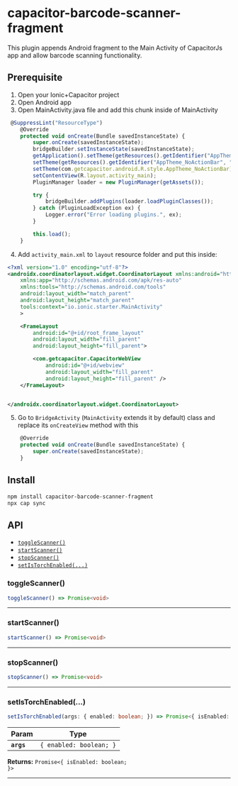 # capacitor-barcode-scanner-fragment

This plugin appends Android fragment to the Main Activity of CapacitorJs app and allow barcode scanning functionality.

## Prerequisite

1) Open your Ionic+Capacitor project
2) Open Android app
3) Open MainActivity.java file and add this chunk inside of MainActivity
```javascript
 @SuppressLint("ResourceType")
    @Override
    protected void onCreate(Bundle savedInstanceState) {
        super.onCreate(savedInstanceState);
        bridgeBuilder.setInstanceState(savedInstanceState);
        getApplication().setTheme(getResources().getIdentifier("AppTheme_NoActionBar", "style", getPackageName()));
        setTheme(getResources().getIdentifier("AppTheme_NoActionBar", "style", getPackageName()));
        setTheme(com.getcapacitor.android.R.style.AppTheme_NoActionBar);
        setContentView(R.layout.activity_main);
        PluginManager loader = new PluginManager(getAssets());

        try {
            bridgeBuilder.addPlugins(loader.loadPluginClasses());
        } catch (PluginLoadException ex) {
            Logger.error("Error loading plugins.", ex);
        }

        this.load();
    }
```
4) Add ``activity_main.xml`` to ``layout`` resource folder and put this inside:
```xml
<?xml version="1.0" encoding="utf-8"?>
<androidx.coordinatorlayout.widget.CoordinatorLayout xmlns:android="http://schemas.android.com/apk/res/android"
    xmlns:app="http://schemas.android.com/apk/res-auto"
    xmlns:tools="http://schemas.android.com/tools"
    android:layout_width="match_parent"
    android:layout_height="match_parent"
    tools:context="io.ionic.starter.MainActivity"
    >

    <FrameLayout
        android:id="@+id/root_frame_layout"
        android:layout_width="fill_parent"
        android:layout_height="fill_parent">

        <com.getcapacitor.CapacitorWebView
            android:id="@+id/webview"
            android:layout_width="fill_parent"
            android:layout_height="fill_parent" />
    </FrameLayout>


</androidx.coordinatorlayout.widget.CoordinatorLayout>

```
5) Go to ``BridgeActivity`` (``MainActivity`` extends it by default) class and replace its ``onCreateView`` method with this
```javascript
    @Override
    protected void onCreate(Bundle savedInstanceState) {
        super.onCreate(savedInstanceState);
    }
```

## Install

```bash
npm install capacitor-barcode-scanner-fragment
npx cap sync
```

## API

<docgen-index>

* [`toggleScanner()`](#togglescanner)
* [`startScanner()`](#startscanner)
* [`stopScanner()`](#stopscanner)
* [`setIsTorchEnabled(...)`](#setistorchenabled)

</docgen-index>

<docgen-api>
<!--Update the source file JSDoc comments and rerun docgen to update the docs below-->

### toggleScanner()

```typescript
toggleScanner() => Promise<void>
```

--------------------


### startScanner()

```typescript
startScanner() => Promise<void>
```

--------------------


### stopScanner()

```typescript
stopScanner() => Promise<void>
```

--------------------


### setIsTorchEnabled(...)

```typescript
setIsTorchEnabled(args: { enabled: boolean; }) => Promise<{ isEnabled: boolean; }>
```

| Param      | Type                               |
| ---------- | ---------------------------------- |
| **`args`** | <code>{ enabled: boolean; }</code> |

**Returns:** <code>Promise&lt;{ isEnabled: boolean; }&gt;</code>

--------------------

</docgen-api>
